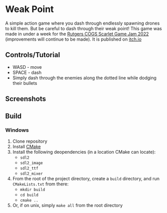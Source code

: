 # Weak Point

A simple action game where you dash through endlessly spawning drones to kill them. But be careful to dash through their weak point! This game was made in under a week for the [Rutgers COGS Scarlet Game Jam 2022](https://itch.io/jam/scarlet-game-jam-fall-2022) (improvements will continue to be made). It is published on [itch.io](https://dan-and-suman.itch.io/weak-point)

## Controls/Tutorial

- WASD - move
- SPACE - dash
- Simply dash through the enemies along the dotted line while dodging their bullets

## Screenshots

## Build

### Windows

1. Clone repository
2. Install [CMake](https://cmake.org/)
3. Install the following deopendencies (in a location CMake can locate):
    * `sdl2`
    * `sdl2_image`
    * `sdl2_ttf`
    * `sdl2_mixer`
4. From the root of the project directory, create a `build` directory, and run `CMakeLists.txt` from there:
    * `mkdir build`
    * `cd build`
    * `cmake ..`
5. Or, if on unix, simply `make all` from the root directory
